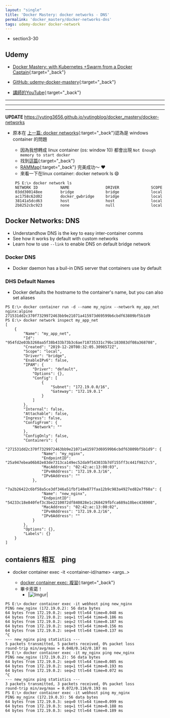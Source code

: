 ```yaml
---
layout: "single"
title: 'Docker Mastery: docker networks - DNS'
permalink: 'docker_mastery/docker-networks-dns'
tags: udemy-docker docker-network
---
```


- section3-30

## Udemy

- [Docker Mastery: with Kubernetes +Swarm from a Docker Captain](https://www.udemy.com/course/docker-mastery/){:target="_back"}

- [GitHub: udemy-docker-mastery](https://github.com/BretFisher/udemy-docker-mastery){:target="_back"}

- [講師的YouTube](https://www.youtube.com/channel/UC0NErq0RhP51iXx64ZmyVfg){:target="_back"}

---
---
---

__UPDATE__
                                  https://yuting3656.github.io/yutingblog/docker_mastery/docker-networks
- 原本在 [上一篇: docker networks](https://yuting3656.github.io/yutingblog/docker_mastery/docker-networks){:target="_back"}認為是 windows container 的問題

   - 因為我想轉成 linux container (os: window 10) 都會出現 `Not Enough memory to start docker`
   - 找到[這篇](https://stackoverflow.com/questions/43170089/docker-wont-start-on-windows-not-enough-memory-to-start-docker){:target="_back"}
   - [RAMMap](https://docs.microsoft.com/en-us/sysinternals/downloads/rammap){:target="_back"} 完美成功～ :heart:
   - 來看一下在linux container: docker network ls :smile:
   ~~~
    PS E:\> docker network ls
    NETWORK ID          NAME                DRIVER              SCOPE
    03dd300148ee        bridge              bridge              local
    ac1758c62d02        docker_gwbridge     bridge              local
    38141a5dcd63        host                host                local
    2b8252cbc923        none                null                local
   ~~~


## Docker Networks: DNS

- Understandhow DNS is the key to easy inter-container comms
- See how it works by default with custom networks
- Learn how to use `--link` to enable DNS on default bridge network 


### Docker DNS

- Docker daemon has a buil-in DNS server that containers use by default

### DHS Default Names

- Docker defaults the hostname to the container's name, but you can also set aliases

~~~
PS E:\> docker container run -d --name my_nginx --network my_app_net nginx:alpine
271531dd2c370f7329972463bb9e21071a415973d69599b6cbdf63809bf5b1d9
PS E:\> docker network inspect my_app_net
[
    {
        "Name": "my_app_net",
        "Id": "954fd2e03b3260aa5f38b433b73b3c6ae718735331c79bc183083df08a368708",
        "Created": "2019-12-20T08:32:05.3098572Z",
        "Scope": "local",
        "Driver": "bridge",
        "EnableIPv6": false,
        "IPAM": {
            "Driver": "default",
            "Options": {},
            "Config": [
                {
                    "Subnet": "172.19.0.0/16",
                    "Gateway": "172.19.0.1"
                }
            ]
        },
        "Internal": false,
        "Attachable": false,
        "Ingress": false,
        "ConfigFrom": {
            "Network": ""
        },
        "ConfigOnly": false,
        "Containers": {
            "271531dd2c370f7329972463bb9e21071a415973d69599b6cbdf63809bf5b1d9": {
                "Name": "my_nginx",
                "EndpointID": "25a947ebea06b02e83de7313ca149ec52da9f543033b7df155ff3c441f9827c5",
                "MacAddress": "02:42:ac:13:00:03",
                "IPv4Address": "172.19.0.3/16",
                "IPv6Address": ""
            },
            "7a2b26422c6bf58a5ce3df346a51fbf148e877faa12b9c983a4927ed82e7f60a": {
                "Name": "new_nginx",
                "EndpointID": "54233c18e840fef3c3be2210072df840828e1c268429fbfca689a10bec438908",
                "MacAddress": "02:42:ac:13:00:02",
                "IPv4Address": "172.19.0.2/16",
                "IPv6Address": ""
            }
        },
        "Options": {},
        "Labels": {}
    }
]
~~~

## contaienrs 相互　ping

- docker container exec -it <container-id/name> <cmd> <args..>
   - [docker container exec: 複習](https://yuting3656.github.io/yutingblog/docker_mastery/docker-containers-cli){:target="_back"}
   - 畢卡索葛！
       - |![Imgur](https://i.imgur.com/JDocG2i.jpg)|

~~~
PS E:\> docker container exec -it webhost ping new_nginx
PING new_nginx (172.19.0.2): 56 data bytes
64 bytes from 172.19.0.2: seq=0 ttl=64 time=0.048 ms
64 bytes from 172.19.0.2: seq=1 ttl=64 time=0.186 ms
64 bytes from 172.19.0.2: seq=2 ttl=64 time=0.187 ms
64 bytes from 172.19.0.2: seq=3 ttl=64 time=0.156 ms
64 bytes from 172.19.0.2: seq=4 ttl=64 time=0.137 ms
^C
--- new_nginx ping statistics ---
5 packets transmitted, 5 packets received, 0% packet loss
round-trip min/avg/max = 0.048/0.142/0.187 ms
PS E:\> docker container exec -it my_nginx ping new_nginx
PING new_nginx (172.19.0.2): 56 data bytes
64 bytes from 172.19.0.2: seq=0 ttl=64 time=0.085 ms
64 bytes from 172.19.0.2: seq=1 ttl=64 time=0.193 ms
64 bytes from 172.19.0.2: seq=2 ttl=64 time=0.072 ms
^C
--- new_nginx ping statistics ---
3 packets transmitted, 3 packets received, 0% packet loss
round-trip min/avg/max = 0.072/0.116/0.193 ms
PS E:\> docker container exec -it webhost ping my_nginx
PING my_nginx (172.19.0.3): 56 data bytes
64 bytes from 172.19.0.3: seq=0 ttl=64 time=0.099 ms
64 bytes from 172.19.0.3: seq=1 ttl=64 time=0.188 ms
64 bytes from 172.19.0.3: seq=2 ttl=64 time=0.189 ms
~~~